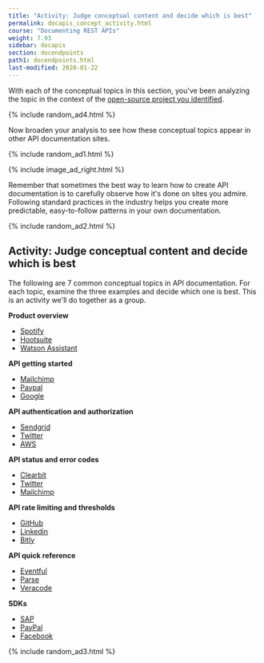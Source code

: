 ```yaml
---
title: "Activity: Judge conceptual content and decide which is best"
permalink: docapis_concept_activity.html
course: "Documenting REST APIs"
weight: 7.93
sidebar: docapis
section: docendpoints
path1: docendpoints.html
last-modified: 2020-01-22
---
```


With each of the conceptual topics in this section, you've been analyzing the topic in the context of the [open-source project you identified](docapis_find_open_source_project.html).

{% include random_ad4.html %}

Now broaden your analysis to see how these conceptual topics appear in other API documentation sites.

{% include random_ad1.html %}

{% include image_ad_right.html %}

Remember that sometimes the best way to learn how to create API documentation is to carefully observe how it's done on sites you admire. Following standard practices in the industry helps you create more predictable, easy-to-follow patterns in your own documentation.

{% include random_ad2.html %}


##  <i class="fa fa-user-circle"></i> Activity: Judge conceptual content and decide which is best


The following are 7 common conceptual topics in API documentation. For each topic, examine the three examples and decide which one is best. This is an activity we'll do together as a group.

**Product overview**

* [Spotify](https://developer.spotify.com/documentation/web-api/)
* [Hootsuite](https://developer.hootsuite.com/docs/the-hootsuite-platform)
* [Watson Assistant](https://cloud.ibm.com/docs/services/assistant?topic=assistant-index#index)


**API getting started**
* [Mailchimp](https://mailchimp.com/developer/guides/get-started-with-mailchimp-api-3/)
* [Paypal](https://developer.paypal.com/docs/api/overview/)
* [Google](https://developers.google.com/adsense/management/getting_started)

**API authentication and authorization**
* [Sendgrid](https://sendgrid.com/docs/User_Guide/Settings/api_keys.html)
* [Twitter](https://developer.twitter.com/en/docs/basics/authentication/guides/access-tokens.html)
* [AWS](https://docs.aws.amazon.com/AWSECommerceService/latest/DG/HMACSignatures.html)

**API status and error codes**
* [Clearbit](https://clearbit.com/docs?python#errors-error-types)
* [Twitter](https://developer.twitter.com/en/docs/basics/response-codes)
* [Mailchimp](http://developer.mailchimp.com/documentation/mailchimp/guides/error-glossary/)

**API rate limiting and thresholds**
* [GitHub](https://developer.github.com/v3/rate_limit/)
* [Linkedin](https://docs.microsoft.com/en-us/linkedin/shared/api-guide/concepts/rate-limits?context=linkedin/consumer/context)
* [Bitly](http://dev.bitly.com/rate_limiting.html)

**API quick reference**
* [Eventful](http://api.eventful.com/docs)
* [Parse](http://docs.parseplatform.org/rest/guide/#quick-reference)
* [Veracode](https://help.veracode.com/reader/LMv_dtSHyb7iIxAQznC~9w/FhxRdiWf5qejrtajmjGtpw)

**SDKs**
* [SAP](https://developers.gigya.com/display/GD/APIs+and+SDKs)
* [PayPal](https://developer.paypal.com/docs/api/quickstart/)
* [Facebook](https://developers.facebook.com/docs/apis-and-sdks)


{% include random_ad3.html %}
